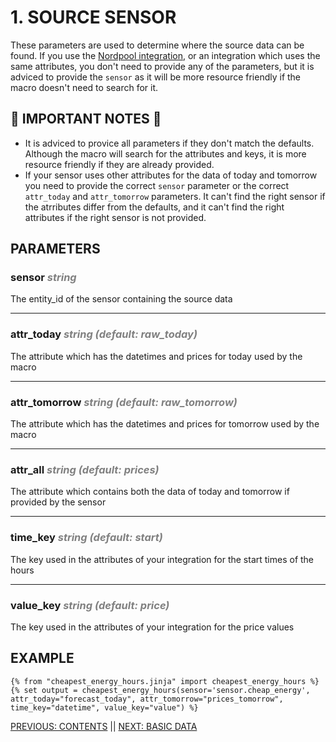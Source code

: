 # 1. SOURCE SENSOR

These parameters are used to determine where the source data can be found. If you use the [Nordpool integration](https://github.com/custom-components/nordpool), or an integration which uses the same attributes, you don't need to provide any of the parameters, but it is adviced to provide the `sensor` as it will be more resource friendly if the macro doesn't need to search for it.

## 🚨 IMPORTANT NOTES 🚨
* It is adviced to provice all parameters if they don't match the defaults. Although the macro will search for the attributes and keys, it is more resource friendly if they are already provided.
* If your sensor uses other attributes for the data of today and tomorrow you need to provide the correct `sensor` parameter or the correct `attr_today` and `attr_tomorrow` parameters. It can't find the right sensor if the atrributes differ from the defaults, and it can't find the right attributes if the right sensor is not provided.

## PARAMETERS

### **sensor** <span style="color:grey">_string_</span>
The entity_id of the sensor containing the source data
***
### **attr_today** <span style="color:grey">_string (default: raw_today)_</span>
The attribute which has the datetimes and prices for today used by the macro
***
### **attr_tomorrow** <span style="color:grey">_string (default: raw_tomorrow)_</span>
The attribute which has the datetimes and prices for tomorrow used by the macro
***
### **attr_all** <span style="color:grey">_string (default: prices)_</span>
The attribute which contains both the data of today and tomorrow if provided by the sensor
***
### **time_key** <span style="color:grey">_string (default: start)_</span>
The key used in the attributes of your integration for the start times of the hours
***
### **value_key** <span style="color:grey">_string (default: price)_</span>
The key used in the attributes of your integration for the price values

## EXAMPLE

```jinja
{% from "cheapest_energy_hours.jinja" import cheapest_energy_hours %}
{% set output = cheapest_energy_hours(sensor='sensor.cheap_energy', attr_today="forecast_today", attr_tomorrow="prices_tomorrow", time_key="datetime", value_key="value") %}
```

[PREVIOUS: CONTENTS](./0-how-to.md) || [NEXT: BASIC DATA](2-basic_data.md)